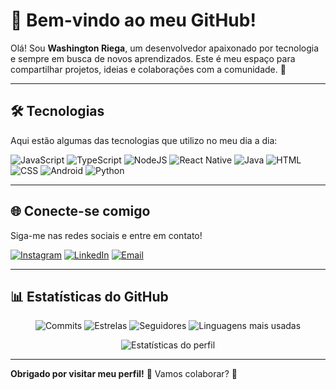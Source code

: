 # 🌟 Bem-vindo ao meu GitHub!

Olá! Sou **Washington Riega**, um desenvolvedor apaixonado por tecnologia e sempre em busca de novos aprendizados. Este é meu espaço para compartilhar projetos, ideias e colaborações com a comunidade. 🚀

---

## 🛠️ Tecnologias
Aqui estão algumas das tecnologias que utilizo no meu dia a dia:

![JavaScript](https://img.shields.io/badge/-JavaScript-F7DF1E?style=flat&logo=javascript&logoColor=black)
![TypeScript](https://img.shields.io/badge/-TypeScript-007ACC?style=flat&logo=typescript&logoColor=white)
![NodeJS](https://img.shields.io/badge/-Node.js-339933?style=flat&logo=node.js&logoColor=white)
![React Native](https://img.shields.io/badge/-React%20Native-61DAFB?style=flat&logo=react&logoColor=black)
![Java](https://img.shields.io/badge/-Java-007396?style=flat&logo=java&logoColor=white)
![HTML](https://img.shields.io/badge/-HTML5-E34F26?style=flat&logo=html5&logoColor=white)
![CSS](https://img.shields.io/badge/-CSS3-1572B6?style=flat&logo=css3&logoColor=white)
![Android](https://img.shields.io/badge/-Android-3DDC84?style=flat&logo=android&logoColor=white)
![Python](https://img.shields.io/badge/-Python-3776AB?style=flat&logo=python&logoColor=white)

---

## 🌐 Conecte-se comigo
Siga-me nas redes sociais e entre em contato!

[![Instagram](https://img.shields.io/badge/-Instagram-E4405F?style=flat&logo=instagram&logoColor=white)](https://www.instagram.com/was.antonio.xy)
[![LinkedIn](https://img.shields.io/badge/-LinkedIn-0077B5?style=flat&logo=linkedin&logoColor=white)](https://www.linkedin.com/in/washington-riega/)
[![Email](https://img.shields.io/badge/-Email-D14836?style=flat&logo=gmail&logoColor=white)](mailto:was.antonio.xy@gmail.com)

---

## 📊 Estatísticas do GitHub

<div align="center">
  
![Commits](https://img.shields.io/github/commit-activity/y/Washington-coder)
![Estrelas](https://img.shields.io/github/stars/Washington-coder?style=social)
![Seguidores](https://img.shields.io/github/followers/Washington-coder?style=social)
![Linguagens mais usadas](https://github-readme-stats.vercel.app/api/top-langs/?username=Washington-coder&layout=compact&theme=radical)
  
![Estatísticas do perfil](https://github-readme-stats.vercel.app/api?username=Washington-coder&show_icons=true&theme=radical)

</div>

---

**Obrigado por visitar meu perfil!** 🌟
Vamos colaborar? 🚀
